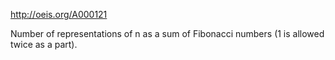 http://oeis.org/A000121

Number of representations of n as a sum of Fibonacci numbers (1 is allowed twice as a part).
